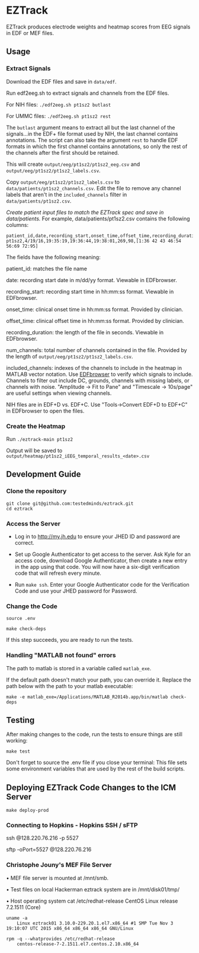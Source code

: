 # EZTrack

EZTrack produces electrode weights and heatmap scores from EEG signals in EDF or MEF files.


## Usage

### Extract Signals

Download the EDF files and save in `data/edf`.

Run edf2eeg.sh to extract signals and channels from the EDF files.

For NIH files: `./edf2eeg.sh pt1sz2 butlast`

For UMMC files: `./edf2eeg.sh pt1sz2 rest`

The `butlast` argument means to extract all but the last channel of the signals...in the EDF+ file format used by NIH, the last channel contains annotations. The script can also take the argument `rest` to handle EDF formats in which the first channel contains annotations, so only the rest of the channels after the first should be retained.

This will create `output/eeg/pt1sz2/pt1sz2_eeg.csv` and `output/eeg/pt1sz2/pt1sz2_labels.csv`.

Copy `output/eeg/pt1sz2/pt1sz2_labels.csv` to `data/patients/pt1sz2_channels.csv`. Edit the file to remove any channel labels that aren't in the `included_channels` filter in `data/patients/pt1sz2.csv`.


*Create patient input files to match the EZTrack spec and save in data/patients.* For example, data/patients/pt1sz2.csv contains the following columns:

```
patient_id,date,recording_start,onset_time,offset_time,recording_duration,num_channels,included_channels
pt1sz2,4/19/16,19:35:19,19:36:44,19:38:01,269,98,[1:36 42 43 46:54 56:69 72:95]
```

The fields have the following meaning:

patient_id: matches the file name

date: recording start date in m/dd/yy format. Viewable in EDFbrowser.

recording_start: recording start time in hh:mm:ss format. Viewable in EDFbrowser.

onset_time: clinical onset time in hh:mm:ss format. Provided by clinician.

offset_time: clinical offset time in hh:mm:ss format. Provided by clinician.

recording_duration: the length of the file in seconds. Viewable in EDFbrowser.

num_channels: total number of channels contained in the file. Provided by the length of `output/eeg/pt1sz2/pt1sz2_labels.csv`.

included_channels: indexes of the channels to include in the heatmap in MATLAB vector notation. Use [EDFbrowser](www.teuniz.net/edfbrowser/) to verify which signals to include. Channels to filter out include DC, grounds, channels with missing labels, or channels with noise. "Amplitude -> Fit to Pane" and "Timescale -> 10s/page" are useful settings when viewing channels.

NIH files are in EDF+D vs. EDF+C. Use "Tools->Convert EDF+D to EDF+C" in EDFbrowser to open the files.


### Create the Heatmap

Run `./eztrack-main pt1sz2`

Output will be saved to `output/heatmap/pt1sz2_iEEG_temporal_results_<date>.csv`



## Development Guide

### Clone the repository

```
git clone git@github.com:testedminds/eztrack.git
cd eztrack
```

### Access the Server

* Log in to http://my.jh.edu to ensure your JHED ID and password are correct.

* Set up Google Authenticator to get access to the server. Ask Kyle for an access code, download Google Authenticator, then create a new entry in the app using that code. You will now have a six-digit verification code that will refresh every minute.

* Run `make ssh`. Enter your Google Authenticator code for the Verification Code and use your JHED password for Password.


### Change the Code

`source .env`

`make check-deps`

If this step succeeds, you are ready to run the tests.

### Handling "MATLAB not found" errors

The path to matlab is stored in a variable called `matlab_exe`.

If the default path doesn't match your path, you can override it.
Replace the path below with the path to your matlab executable:

`make -e matlab_exe=/Applications/MATLAB_R2014b.app/bin/matlab check-deps`

## Testing

After making changes to the code, run the tests to ensure things are still working:

`make test`

Don't forget to source the .env file if you close your terminal: This file sets
some environment variables that are used by the rest of the build scripts.


## Deploying EZTrack Code Changes to the ICM Server

`make deploy-prod`


### Connecting to Hopkins - Hopkins SSH / sFTP

ssh <user>@128.220.76.216 -p 5527

sftp -oPort=5527 <user>@128.220.76.216


### Christophe Jouny's MEF File Server

• MEF file server is mounted at /mnt/smb.

• Test files on local Hackerman eztrack system are in /mnt/disk01/tmp/

• Host operating system
    cat /etc/redhat-release
        CentOS Linux release 7.2.1511 (Core)

    uname -a
        Linux eztrack01 3.10.0-229.20.1.el7.x86_64 #1 SMP Tue Nov 3 19:10:07 UTC 2015 x86_64 x86_64 x86_64 GNU/Linux

    rpm -q --whatprovides /etc/redhat-release
        centos-release-7-2.1511.el7.centos.2.10.x86_64
